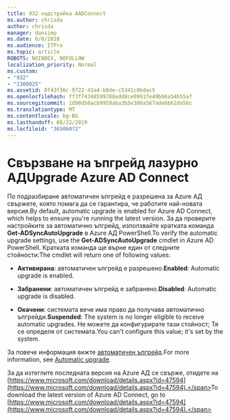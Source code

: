 ```yaml
---
title: 932 надстройка AADConnect
ms.author: chrisda
author: chrisda
manager: dansimp
ms.date: 6/8/2018
ms.audience: ITPro
ms.topic: article
ROBOTS: NOINDEX, NOFOLLOW
localization_priority: Normal
ms.custom:
- "932"
- "1300025"
ms.assetid: 8f43f36c-9722-43a4-b0de-c5341c06dac5
ms.openlocfilehash: ff3f74348599788edd8ce0991fe49bb6a54b55af
ms.sourcegitcommit: 1d98db8acb9959aba3b5e308a567ade6b62da56c
ms.translationtype: MT
ms.contentlocale: bg-BG
ms.lasthandoff: 08/22/2019
ms.locfileid: "36506072"
---
```

# <a name="upgrade-azure-ad-connect"></a><span data-ttu-id="9a8c6-102">Свързване на ъпгрейд лазурно АД</span><span class="sxs-lookup"><span data-stu-id="9a8c6-102">Upgrade Azure AD Connect</span></span>

<span data-ttu-id="9a8c6-103">По подразбиране автоматичен ъпгрейд е разрешена за Azure АД свържете, която помага да се гарантира, че работите най-новата версия.</span><span class="sxs-lookup"><span data-stu-id="9a8c6-103">By default, automatic upgrade is enabled for Azure AD Connect, which helps to ensure you're running the latest version.</span></span> <span data-ttu-id="9a8c6-104">За да проверите настройките за автоматично ъпгрейд, използвайте кратката команда **Get-ADSyncAutoUpgrade** в Azure АД PowerShell.</span><span class="sxs-lookup"><span data-stu-id="9a8c6-104">To verify the automatic upgrade settings, use the **Get-ADSyncAutoUpgrade** cmdlet in Azure AD PowerShell.</span></span> <span data-ttu-id="9a8c6-105">Кратката команда ще върне един от следните стойности:</span><span class="sxs-lookup"><span data-stu-id="9a8c6-105">The cmdlet will return one of following values:</span></span>

- <span data-ttu-id="9a8c6-106">**Активирана**: автоматичен ъпгрейд е разрешено.</span><span class="sxs-lookup"><span data-stu-id="9a8c6-106">**Enabled**: Automatic upgrade is enabled.</span></span>

- <span data-ttu-id="9a8c6-107">**Забранени**: автоматичен ъпгрейд е забранено.</span><span class="sxs-lookup"><span data-stu-id="9a8c6-107">**Disabled**: Automatic upgrade is disabled.</span></span>

- <span data-ttu-id="9a8c6-108">**Окачени**: системата вече има право да получава автоматично ъпгрейди.</span><span class="sxs-lookup"><span data-stu-id="9a8c6-108">**Suspended**: The system is no longer eligible to receive automatic upgrades.</span></span> <span data-ttu-id="9a8c6-109">Не можете да конфигурирате тази стойност; Тя се определя от системата.</span><span class="sxs-lookup"><span data-stu-id="9a8c6-109">You can't configure this value; it's set by the system.</span></span>

<span data-ttu-id="9a8c6-110">За повече информация вижте [автоматичен ъпгрейд](https://docs.microsoft.com/azure/active-directory/connect/active-directory-aadconnect-feature-automatic-upgrade).</span><span class="sxs-lookup"><span data-stu-id="9a8c6-110">For more information, see [Automatic upgrade](https://docs.microsoft.com/azure/active-directory/connect/active-directory-aadconnect-feature-automatic-upgrade).</span></span>

<span data-ttu-id="9a8c6-111">За да изтеглите последната версия на Azure АД се свърже, отидете на [https://www.microsoft.com/download/details.aspx?id=47594](https://www.microsoft.com/download/details.aspx?id=47594).</span><span class="sxs-lookup"><span data-stu-id="9a8c6-111">To download the latest version of Azure AD Connect, go to [https://www.microsoft.com/download/details.aspx?id=47594](https://www.microsoft.com/download/details.aspx?id=47594).</span></span>
